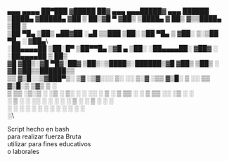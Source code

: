   ▄▄▄       ▄▄▄▄    ██▀███  ▓█████  ██▓    ▄▄▄     ▄▄▄█████▓ ▄▄▄        ██████\
▒████▄    ▓█████▄ ▓██ ▒ ██▒▓█   ▀ ▓██▒   ▒████▄   ▓  ██▒ ▓▒▒████▄    ▒██    ▒\
▒██  ▀█▄  ▒██▒ ▄██▓██ ░▄█ ▒▒███   ▒██░   ▒██  ▀█▄ ▒ ▓██░ ▒░▒██  ▀█▄  ░ ▓██▄\  
░██▄▄▄▄██ ▒██░█▀  ▒██▀▀█▄  ▒▓█  ▄ ▒██░   ░██▄▄▄▄██░ ▓██▓ ░ ░██▄▄▄▄██   ▒   ██▒\
 ▓█   ▓██▒░▓█  ▀█▓░██▓ ▒██▒░▒████▒░██████▒▓█   ▓██▒ ▒██▒ ░  ▓█   ▓██▒▒██████▒▒\
 ▒▒   ▓▒█░░▒▓███▀▒░ ▒▓ ░▒▓░░░ ▒░ ░░ ▒░▓  ░▒▒   ▓▒█░ ▒ ░░    ▒▒   ▓▒█░▒ ▒▓▒ ▒ ░\
  ▒   ▒▒ ░▒░▒   ░   ░▒ ░ ▒░ ░ ░  ░░ ░ ▒  ░ ▒   ▒▒ ░   ░      ▒   ▒▒ ░░ ░▒  ░ ░\
  ░   ▒    ░    ░   ░░   ░    ░     ░ ░    ░   ▒    ░        ░   ▒   ░  ░  ░\
      ░  ░ ░         ░        ░  ░    ░  ░     ░  ░              ░  ░      ░\
                ░\

Script hecho en bash\
para realizar fuerza Bruta\
utilizar para fines educativos\
o laborales
